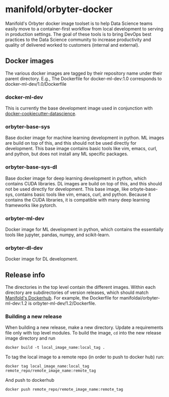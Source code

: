 # manifold/orbyter-docker 

Manifold's Orbyter docker image toolset is to help Data Science teams easily move to a container-first workflow from local development to serving in production settings. The goal of these
tools is to bring DevOps best practices to the Data Science community to increase productivity and quality of delivered worked to
customers (internal and external).

## Docker images

The various docker images are tagged by their repository name under their parent directory. E.g., The Dockerfile for docker-ml-dev:1.0 corresponds to docker-ml-dev/1.0/Dockerfile

### docker-ml-dev

This is currently the base development image used in conjunction with [docker-cookiecutter-datascience](https://github.com/manifoldai/docker-cookiecutter-data-science).

### orbyter-base-sys

Base docker image for machine learning development in python. ML images are build on top of this, and this should not be used directly for development. This base image contains basic tools like vim, emacs, curl, and python, but does not install any ML specific packages.


### orbyter-base-sys-dl

Base docker image for deep learning development in python, which contains CUDA libraries. DL images are build on top of this, and this should not be used directly for development. This base image, like orbyte-base-sys, contains basic tools like vim, emacs, curl, and python. Because it contains the CUDA libraries, it is compatible with many deep learning frameworks like pytorch.


### orbyter-ml-dev

Docker image for ML development in python, which contains the essentially tools like jupyter, pandas, numpy, and scikit-learn.

### orbyter-dl-dev

Docker image for DL development. 

## Release info

The directories in the top level contain the different images. Within each directory are subdirectories of version releases, which should match [Manifold's Dockerhub](https://hub.docker.com/u/manifoldai/). For example, the Dockerfile for manifoldai/orbyter-ml-dev:1.2 is orbyter-ml-dev/1.2/Dockerfile. 


### Building a new release

When building a new release, make a new directory. Update a requirements file only with top level modules. To build the image, `cd` into the new release image directory and run

`
docker build -t local_image_name:local_tag .
`

To tag the local image to a remote repo (in order to push to docker hub) run:

`
docker tag local_image_name:local_tag remote_repo/remote_image_name:remote_tag 
`

And push to dockerhub

`
docker push remote_repo/remote_image_name:remote_tag 
`
